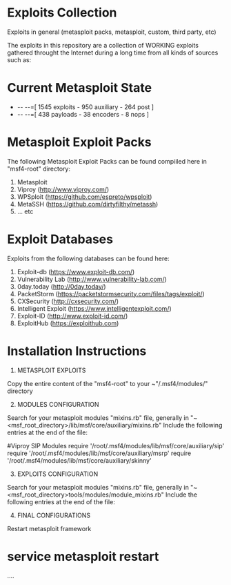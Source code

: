 # Exploits Collection
Exploits in general (metasploit packs, metasploit, custom, third party, etc)

The exploits in this repository are a collection of WORKING exploits gathered throught the Internet during a long time from all kinds of sources such as:

# Current Metasploit State

+ -- --=[ 1545 exploits - 950 auxiliary - 264 post        ]
+ -- --=[ 438 payloads - 38 encoders - 8 nops             ]

# Metasploit Exploit Packs

The following Metasploit Exploit Packs can be found compiiled here in "msf4-root" directory:

1. Metasploit
2. Viproy (http://www.viproy.com/)
3. WPSploit (https://github.com/espreto/wpsploit)
4. MetaSSH (https://github.com/dirtyfilthy/metassh)
5. ... etc

# Exploit Databases

Exploits from the following databases can be found here:

1. Exploit-db (https://www.exploit-db.com/)
2. Vulnerability Lab (http://www.vulnerability-lab.com/)
3. 0day.today (http://0day.today/)
4. PacketStorm (https://packetstormsecurity.com/files/tags/exploit/)
5. CXSecurity (http://cxsecurity.com/)
6. Intelligent Exploit (https://www.intelligentexploit.com/)
7. Exploit-ID (http://www.exploit-id.com/)
8. ExploitHub (https://exploithub.com)

# Installation Instructions

1. METASPLOIT EXPLOITS

Copy the entire content of the "msf4-root" to your ~"/.msf4/modules/" directory


2. MODULES CONFIGURATION

Search for your metasploit modules "mixins.rb" file, generally in "~<msf_root_directory>/lib/msf/core/auxiliary/mixins.rb" 
Include the following entries at the end of the file:

#Viproy SIP Modules
require '/root/.msf4/modules/lib/msf/core/auxiliary/sip'
require '/root/.msf4/modules/lib/msf/core/auxiliary/msrp'
require '/root/.msf4/modules/lib/msf/core/auxiliary/skinny'


3. EXPLOITS CONFIGURATION

Search for your metasploit modules "mixins.rb" file, generally in "~<msf_root_directory>tools/modules/module_mixins.rb" 
Include the following entries at the end of the file:


4. FINAL CONFIGURATIONS

Restart metasploit framework

# service metasploit restart
.... 
